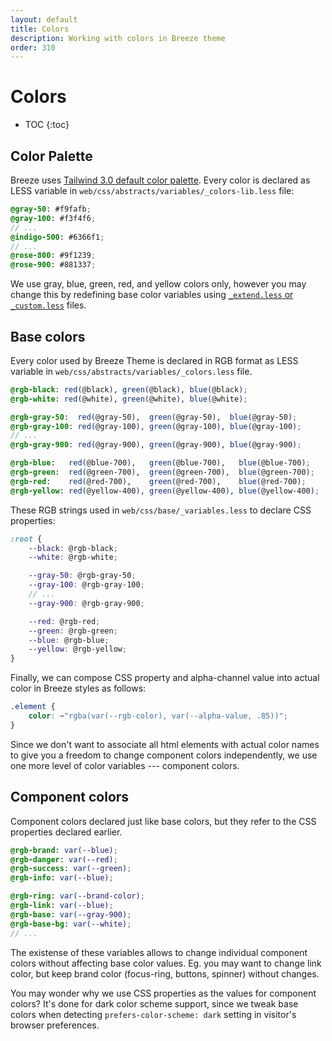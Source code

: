```yaml
---
layout: default
title: Colors
description: Working with colors in Breeze theme
order: 310
---
```


# Colors

* TOC
{:toc}

## Color Palette

Breeze uses [Tailwind 3.0 default color palette](https://tailwindcss.com/docs/customizing-colors#default-color-palette).
Every color is declared as LESS variable in `web/css/abstracts/variables/_colors-lib.less`
file:

```scss
@gray-50: #f9fafb;
@gray-100: #f3f4f6;
// ...
@indigo-500: #6366f1;
// ...
@rose-800: #9f1239;
@rose-900: #881337;
```

We use gray, blue, green, red, and yellow colors only, however you may change
this by redefining base color variables using [`_extend.less` or `_custom.less`](/custom-styles)
files.


## Base colors

Every color used by Breeze Theme is declared in RGB format as LESS variable in
`web/css/abstracts/variables/_colors.less` file.

```scss
@rgb-black: red(@black), green(@black), blue(@black);
@rgb-white: red(@white), green(@white), blue(@white);

@rgb-gray-50:  red(@gray-50),  green(@gray-50),  blue(@gray-50);
@rgb-gray-100: red(@gray-100), green(@gray-100), blue(@gray-100);
// ...
@rgb-gray-900: red(@gray-900), green(@gray-900), blue(@gray-900);

@rgb-blue:   red(@blue-700),   green(@blue-700),   blue(@blue-700);
@rgb-green:  red(@green-700),  green(@green-700),  blue(@green-700);
@rgb-red:    red(@red-700),    green(@red-700),    blue(@red-700);
@rgb-yellow: red(@yellow-400), green(@yellow-400), blue(@yellow-400);
```

These RGB strings used in `web/css/base/_variables.less` to declare CSS properties:

```scss
:root {
    --black: @rgb-black;
    --white: @rgb-white;

    --gray-50: @rgb-gray-50;
    --gray-100: @rgb-gray-100;
    // ...
    --gray-900: @rgb-gray-900;

    --red: @rgb-red;
    --green: @rgb-green;
    --blue: @rgb-blue;
    --yellow: @rgb-yellow;
}
```

Finally, we can compose CSS property and alpha-channel value into actual color
in Breeze styles as follows:

```scss
.element {
    color: ~"rgba(var(--rgb-color), var(--alpha-value, .85))";
}
```

Since we don't want to associate all html elements with actual color names to give
you a freedom to change component colors independently, we use one more level of color
variables --- component colors.

## Component colors

Component colors declared just like base colors, but they refer to the
CSS properties declared earlier.

```scss
@rgb-brand: var(--blue);
@rgb-danger: var(--red);
@rgb-success: var(--green);
@rgb-info: var(--blue);

@rgb-ring: var(--brand-color);
@rgb-link: var(--blue);
@rgb-base: var(--gray-900);
@rgb-base-bg: var(--white);
// ...
```

The existense of these variables allows to change individual component colors
without affecting base color values. Eg. you may want to change link color, but
keep brand color (focus-ring, buttons, spinner) without changes.

You may wonder why we use CSS properties as the values for component colors? It's
done for dark color scheme support, since we tweak base colors when detecting
`prefers-color-scheme: dark` setting in visitor's browser preferences.
